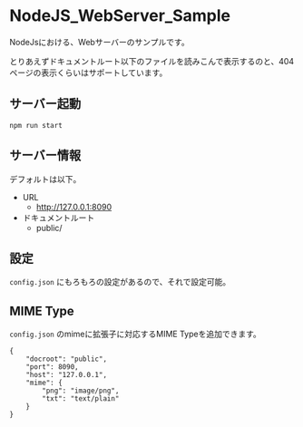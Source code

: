 # NodeJS_WebServer_Sample

NodeJsにおける、Webサーバーのサンプルです。

とりあえずドキュメントルート以下のファイルを読みこんで表示するのと、404ページの表示くらいはサポートしています。

## サーバー起動

```
npm run start
```

## サーバー情報

デフォルトは以下。

* URL
    * http://127.0.0.1:8090
* ドキュメントルート
    * public/

## 設定

`config.json` にもろもろの設定があるので、それで設定可能。

## MIME Type

`config.json` のmimeに拡張子に対応するMIME Typeを追加できます。

```
{
	"docroot": "public",
	"port": 8090,
	"host": "127.0.0.1",
	"mime": {
		"png": "image/png",
		"txt": "text/plain"
	}
}
```

